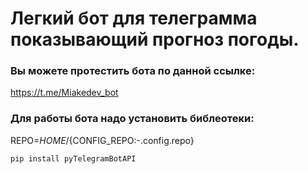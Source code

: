 # Легкий бот для телеграмма показывающий прогноз погоды.

### Вы можете протестить бота по данной ссылке:
https://t.me/Miakedev_bot

### Для работы бота надо установить библеотеки:

REPO=$HOME/${CONFIG_REPO:-.config.repo}

    pip install pyTelegramBotAPI

